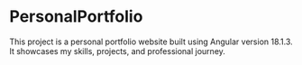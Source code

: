 # PersonalPortfolio

This project is a personal portfolio website built using Angular version 18.1.3. It showcases my skills, projects, and professional journey.
